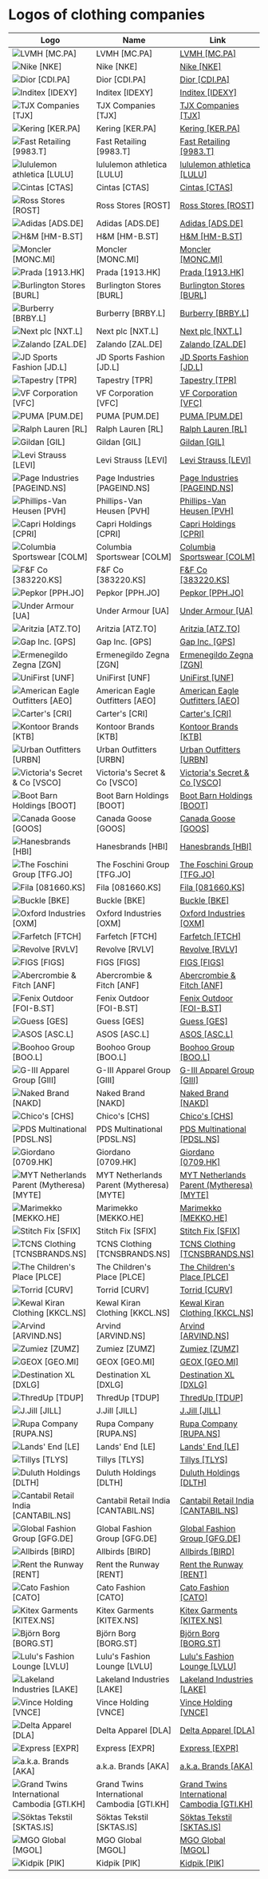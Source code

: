 # Logos of clothing companies

| Logo | Name  | Link |
| ---- | ----  | ---- |
| ![LVMH [MC.PA]](/img/128/MC.PA-db2b6829.png) | LVMH [MC.PA] | [LVMH [MC.PA]](../../page/lvmh/logo/ ) |
| ![Nike [NKE]](/img/128/NKE-5a020eb7.png) | Nike [NKE] | [Nike [NKE]](../../page/nike/logo/ ) |
| ![Dior [CDI.PA]](/img/128/CDI.PA-3576464b.png) | Dior [CDI.PA] | [Dior [CDI.PA]](../../page/dior/logo/ ) |
| ![Inditex [IDEXY]](/img/128/IDEXY-855e8eef.png) | Inditex [IDEXY] | [Inditex [IDEXY]](../../page/inditex/logo/ ) |
| ![TJX Companies [TJX]](/img/128/TJX-39e6c054.png) | TJX Companies [TJX] | [TJX Companies [TJX]](../../page/tjx-companies/logo/ ) |
| ![Kering [KER.PA]](/img/128/KER.PA-5e5c6507.png) | Kering [KER.PA] | [Kering [KER.PA]](../../page/kering/logo/ ) |
| ![Fast Retailing [9983.T]](/img/128/9983.T-ac2199c9.png) | Fast Retailing [9983.T] | [Fast Retailing [9983.T]](../../page/fast-retailing/logo/ ) |
| ![lululemon athletica [LULU]](/img/128/LULU-c78b9f49.png) | lululemon athletica [LULU] | [lululemon athletica [LULU]](../../page/lululemon-athletica/logo/ ) |
| ![Cintas [CTAS]](/img/128/CTAS-f4600e45.png) | Cintas [CTAS] | [Cintas [CTAS]](../../page/cintas/logo/ ) |
| ![Ross Stores [ROST]](/img/128/ROST-6d74d71d.png) | Ross Stores [ROST] | [Ross Stores [ROST]](../../page/ross-stores/logo/ ) |
| ![Adidas [ADS.DE]](/img/128/ADS.DE-25e8d0fa.png) | Adidas [ADS.DE] | [Adidas [ADS.DE]](../../page/adidas/logo/ ) |
| ![H&M [HM-B.ST]](/img/128/HM-B.ST-c8a229fc.png) | H&M [HM-B.ST] | [H&M [HM-B.ST]](../../page/h-m/logo/ ) |
| ![Moncler [MONC.MI]](/img/128/MONC.MI-733d2d2a.png) | Moncler [MONC.MI] | [Moncler [MONC.MI]](../../page/moncler/logo/ ) |
| ![Prada [1913.HK]](/img/128/1913.HK-6fdc75a8.png) | Prada [1913.HK] | [Prada [1913.HK]](../../page/prada/logo/ ) |
| ![Burlington Stores [BURL]](/img/128/BURL-4dea4d35.png) | Burlington Stores [BURL] | [Burlington Stores [BURL]](../../page/burlington-stores/logo/ ) |
| ![Burberry [BRBY.L]](/img/128/BRBY.L-2384bef5.png) | Burberry [BRBY.L] | [Burberry [BRBY.L]](../../page/burberry/logo/ ) |
| ![Next plc [NXT.L]](/img/128/NXT.L-7cf82709.png) | Next plc [NXT.L] | [Next plc [NXT.L]](../../page/next-plc/logo/ ) |
| ![Zalando [ZAL.DE]](/img/128/ZAL.DE-e433c2e7.png) | Zalando [ZAL.DE] | [Zalando [ZAL.DE]](../../page/zalando/logo/ ) |
| ![JD Sports Fashion [JD.L]](/img/128/JD.L-b6eaa2aa.png) | JD Sports Fashion [JD.L] | [JD Sports Fashion [JD.L]](../../page/jd-sports/logo/ ) |
| ![Tapestry [TPR]](/img/128/TPR-3fa582f5.png) | Tapestry [TPR] | [Tapestry [TPR]](../../page/tapestry/logo/ ) |
| ![VF Corporation [VFC]](/img/128/VFC-38c2ec00.png) | VF Corporation [VFC] | [VF Corporation [VFC]](../../page/vf-corp/logo/ ) |
| ![PUMA [PUM.DE]](/img/128/PUM.DE-5423e629.png) | PUMA [PUM.DE] | [PUMA [PUM.DE]](../../page/puma/logo/ ) |
| ![Ralph Lauren [RL]](/img/128/RL-4349085c.png) | Ralph Lauren [RL] | [Ralph Lauren [RL]](../../page/ralph-lauren/logo/ ) |
| ![Gildan [GIL]](/img/128/GIL-2a2e77d3.png) | Gildan [GIL] | [Gildan [GIL]](../../page/gildan/logo/ ) |
| ![Levi Strauss [LEVI]](/img/128/LEVI-7ef58ab8.png) | Levi Strauss [LEVI] | [Levi Strauss [LEVI]](../../page/levi-strauss/logo/ ) |
| ![Page Industries [PAGEIND.NS]](/img/128/PAGEIND.NS-6fafd56d.png) | Page Industries [PAGEIND.NS] | [Page Industries [PAGEIND.NS]](../../page/page-industries/logo/ ) |
| ![Phillips-Van Heusen [PVH]](/img/128/PVH-bbcff198.png) | Phillips-Van Heusen [PVH] | [Phillips-Van Heusen [PVH]](../../page/phillips-van-heusen/logo/ ) |
| ![Capri Holdings [CPRI]](/img/128/CPRI-266a1b5c.png) | Capri Holdings [CPRI] | [Capri Holdings [CPRI]](../../page/capri-holdings/logo/ ) |
| ![Columbia Sportswear [COLM]](/img/128/COLM-33cccca9.png) | Columbia Sportswear [COLM] | [Columbia Sportswear [COLM]](../../page/columbia-sportswear/logo/ ) |
| ![F&F Co [383220.KS]](/img/128/383220.KS-71387530.png) | F&F Co [383220.KS] | [F&F Co [383220.KS]](../../page/f-and-f/logo/ ) |
| ![Pepkor [PPH.JO]](/img/128/PPH.JO-3f1fc7d7.png) | Pepkor [PPH.JO] | [Pepkor [PPH.JO]](../../page/pepkor/logo/ ) |
| ![Under Armour [UA]](/img/128/UA-919ef238.png) | Under Armour [UA] | [Under Armour [UA]](../../page/under-armour/logo/ ) |
| ![Aritzia [ATZ.TO]](/img/128/ATZ.TO-73266d60.png) | Aritzia [ATZ.TO] | [Aritzia [ATZ.TO]](../../page/aritzia/logo/ ) |
| ![Gap Inc. [GPS]](/img/128/GPS-b2975504.png) | Gap Inc. [GPS] | [Gap Inc. [GPS]](../../page/gap-inc/logo/ ) |
| ![Ermenegildo Zegna [ZGN]](/img/128/ZGN-56998a15.png) | Ermenegildo Zegna [ZGN] | [Ermenegildo Zegna [ZGN]](../../page/ermenegildo-zegna/logo/ ) |
| ![UniFirst [UNF]](/img/128/UNF-f040af57.png) | UniFirst [UNF] | [UniFirst [UNF]](../../page/unifirst/logo/ ) |
| ![American Eagle Outfitters [AEO]](/img/128/AEO-40223d71.png) | American Eagle Outfitters [AEO] | [American Eagle Outfitters [AEO]](../../page/american-eagle-outfitters/logo/ ) |
| ![Carter's [CRI]](/img/128/CRI-c765cd72.png) | Carter's [CRI] | [Carter's [CRI]](../../page/carters/logo/ ) |
| ![Kontoor Brands [KTB]](/img/128/KTB-118c67d2.png) | Kontoor Brands [KTB] | [Kontoor Brands [KTB]](../../page/kontoor-brands/logo/ ) |
| ![Urban Outfitters [URBN]](/img/128/URBN-a4a58328.png) | Urban Outfitters [URBN] | [Urban Outfitters [URBN]](../../page/urban-outfitters/logo/ ) |
| ![Victoria's Secret & Co [VSCO]](/img/128/VSCO-7991f0af.png) | Victoria's Secret & Co [VSCO] | [Victoria's Secret & Co [VSCO]](../../page/victorias-secret-co/logo/ ) |
| ![Boot Barn Holdings [BOOT]](/img/128/BOOT-e3acc94e.png) | Boot Barn Holdings [BOOT] | [Boot Barn Holdings [BOOT]](../../page/boot-barn/logo/ ) |
| ![Canada Goose [GOOS]](/img/128/GOOS-a17ec512.png) | Canada Goose [GOOS] | [Canada Goose [GOOS]](../../page/canada-goose/logo/ ) |
| ![Hanesbrands [HBI]](/img/128/HBI-6445ddeb.png) | Hanesbrands [HBI] | [Hanesbrands [HBI]](../../page/hanesbrands/logo/ ) |
| ![The Foschini Group [TFG.JO]](/img/128/TFG.JO-86207f5d.png) | The Foschini Group [TFG.JO] | [The Foschini Group [TFG.JO]](../../page/the-foschini-group/logo/ ) |
| ![Fila [081660.KS]](/img/128/081660.KS-78b7e4ef.png) | Fila [081660.KS] | [Fila [081660.KS]](../../page/fila/logo/ ) |
| ![Buckle [BKE]](/img/128/BKE-de0bd9d2.png) | Buckle [BKE] | [Buckle [BKE]](../../page/buckle/logo/ ) |
| ![Oxford Industries [OXM]](/img/128/OXM-20c2efcf.png) | Oxford Industries [OXM] | [Oxford Industries [OXM]](../../page/oxford-industries/logo/ ) |
| ![Farfetch [FTCH]](/img/128/FTCH-d785b68d.png) | Farfetch [FTCH] | [Farfetch [FTCH]](../../page/farfetch/logo/ ) |
| ![Revolve [RVLV]](/img/128/RVLV-0b58d530.png) | Revolve [RVLV] | [Revolve [RVLV]](../../page/revolve/logo/ ) |
| ![FIGS [FIGS]](/img/128/FIGS-d1ad946b.png) | FIGS [FIGS] | [FIGS [FIGS]](../../page/figs/logo/ ) |
| ![Abercrombie & Fitch [ANF]](/img/128/ANF-0232377e.png) | Abercrombie & Fitch [ANF] | [Abercrombie & Fitch [ANF]](../../page/abercrombie-fitch/logo/ ) |
| ![Fenix Outdoor [FOI-B.ST]](/img/128/FOI-B.ST-f1181011.png) | Fenix Outdoor [FOI-B.ST] | [Fenix Outdoor [FOI-B.ST]](../../page/fenix-outdoor/logo/ ) |
| ![Guess [GES]](/img/128/GES-d2195a39.png) | Guess [GES] | [Guess [GES]](../../page/guess/logo/ ) |
| ![ASOS [ASC.L]](/img/128/ASC.L-7186343d.png) | ASOS [ASC.L] | [ASOS [ASC.L]](../../page/asos/logo/ ) |
| ![Boohoo Group [BOO.L]](/img/128/BOO.L-76122dfb.png) | Boohoo Group [BOO.L] | [Boohoo Group [BOO.L]](../../page/boohoo-group/logo/ ) |
| ![G-III Apparel Group [GIII]](/img/128/GIII-76ae01e4.png) | G-III Apparel Group [GIII] | [G-III Apparel Group [GIII]](../../page/g-iii-apparel/logo/ ) |
| ![Naked Brand [NAKD]](/img/128/NAKD-d32edb53.png) | Naked Brand [NAKD] | [Naked Brand [NAKD]](../../page/naked-brand/logo/ ) |
| ![Chico's [CHS]](/img/128/CHS-5292c079.png) | Chico's [CHS] | [Chico's [CHS]](../../page/chicos/logo/ ) |
| ![PDS Multinational [PDSL.NS]](/img/128/PDSL.NS-4a4e67f3.png) | PDS Multinational [PDSL.NS] | [PDS Multinational [PDSL.NS]](../../page/pds-multinational/logo/ ) |
| ![Giordano [0709.HK]](/img/128/0709.HK-9ebdd53e.png) | Giordano [0709.HK] | [Giordano [0709.HK]](../../page/giordano/logo/ ) |
| ![MYT Netherlands Parent (Mytheresa) [MYTE]](/img/128/MYTE-19310686.png) | MYT Netherlands Parent (Mytheresa) [MYTE] | [MYT Netherlands Parent (Mytheresa) [MYTE]](../../page/myt-netherlands-parent/logo/ ) |
| ![Marimekko [MEKKO.HE]](/img/128/MEKKO.HE-32d7e234.png) | Marimekko [MEKKO.HE] | [Marimekko [MEKKO.HE]](../../page/marimekko/logo/ ) |
| ![Stitch Fix [SFIX]](/img/128/SFIX-bb0aa3f0.png) | Stitch Fix [SFIX] | [Stitch Fix [SFIX]](../../page/stitch-fix/logo/ ) |
| ![TCNS Clothing [TCNSBRANDS.NS]](/img/128/TCNSBRANDS.NS-146e1146.png) | TCNS Clothing [TCNSBRANDS.NS] | [TCNS Clothing [TCNSBRANDS.NS]](../../page/tcns-clothing/logo/ ) |
| ![The Children's Place [PLCE]](/img/128/PLCE-ff8639f4.png) | The Children's Place [PLCE] | [The Children's Place [PLCE]](../../page/the-childrens-place/logo/ ) |
| ![Torrid [CURV]](/img/128/CURV-e6da1cfa.png) | Torrid [CURV] | [Torrid [CURV]](../../page/torrid/logo/ ) |
| ![Kewal Kiran Clothing [KKCL.NS]](/img/128/KKCL.NS-5d02e0fc.png) | Kewal Kiran Clothing [KKCL.NS] | [Kewal Kiran Clothing [KKCL.NS]](../../page/kewal-kiran-clothing/logo/ ) |
| ![Arvind [ARVIND.NS]](/img/128/ARVIND.NS-6fa444c1.png) | Arvind [ARVIND.NS] | [Arvind [ARVIND.NS]](../../page/arvind/logo/ ) |
| ![Zumiez [ZUMZ]](/img/128/ZUMZ-fb181c89.png) | Zumiez [ZUMZ] | [Zumiez [ZUMZ]](../../page/zumiez/logo/ ) |
| ![GEOX [GEO.MI]](/img/128/GEO.MI-4b3231fd.png) | GEOX [GEO.MI] | [GEOX [GEO.MI]](../../page/geox/logo/ ) |
| ![Destination XL [DXLG]](/img/128/DXLG-b52d5d53.png) | Destination XL [DXLG] | [Destination XL [DXLG]](../../page/destination-xl/logo/ ) |
| ![ThredUp [TDUP]](/img/128/TDUP-a49befbc.png) | ThredUp [TDUP] | [ThredUp [TDUP]](../../page/thredup/logo/ ) |
| ![J.Jill [JILL]](/img/128/JILL-5954194f.png) | J.Jill [JILL] | [J.Jill [JILL]](../../page/jjill/logo/ ) |
| ![Rupa Company [RUPA.NS]](/img/128/RUPA.NS-7d5b8082.png) | Rupa Company [RUPA.NS] | [Rupa Company [RUPA.NS]](../../page/rupa-company/logo/ ) |
| ![Lands' End [LE]](/img/128/LE-90c329ad.png) | Lands' End [LE] | [Lands' End [LE]](../../page/lands-end/logo/ ) |
| ![Tillys [TLYS]](/img/128/TLYS-bbf178d4.png) | Tillys [TLYS] | [Tillys [TLYS]](../../page/tillys/logo/ ) |
| ![Duluth Holdings [DLTH]](/img/128/DLTH-b4897f19.png) | Duluth Holdings [DLTH] | [Duluth Holdings [DLTH]](../../page/duluth-holdings/logo/ ) |
| ![Cantabil Retail India [CANTABIL.NS]](/img/128/CANTABIL.NS-028cf8e2.png) | Cantabil Retail India [CANTABIL.NS] | [Cantabil Retail India [CANTABIL.NS]](../../page/cantabil-retail-india/logo/ ) |
| ![Global Fashion Group [GFG.DE]](/img/128/GFG.DE-72b7eb9c.png) | Global Fashion Group [GFG.DE] | [Global Fashion Group [GFG.DE]](../../page/global-fashion-group/logo/ ) |
| ![Allbirds [BIRD]](/img/128/BIRD-52472635.png) | Allbirds [BIRD] | [Allbirds [BIRD]](../../page/allbirds/logo/ ) |
| ![Rent the Runway [RENT]](/img/128/RENT-80a6b526.png) | Rent the Runway [RENT] | [Rent the Runway [RENT]](../../page/rent-the-runway/logo/ ) |
| ![Cato Fashion [CATO]](/img/128/CATO-86408a7d.png) | Cato Fashion [CATO] | [Cato Fashion [CATO]](../../page/cato-corporation/logo/ ) |
| ![Kitex Garments [KITEX.NS]](/img/128/KITEX.NS-5705d03e.png) | Kitex Garments [KITEX.NS] | [Kitex Garments [KITEX.NS]](../../page/kitex-garments/logo/ ) |
| ![Björn Borg [BORG.ST]](/img/128/BORG.ST-214abe99.png) | Björn Borg [BORG.ST] | [Björn Borg [BORG.ST]](../../page/bjorn-borg/logo/ ) |
| ![Lulu's Fashion Lounge [LVLU]](/img/128/LVLU-f28bd05e.png) | Lulu's Fashion Lounge [LVLU] | [Lulu's Fashion Lounge [LVLU]](../../page/lulus/logo/ ) |
| ![Lakeland Industries [LAKE]](/img/128/LAKE-43a31713.png) | Lakeland Industries [LAKE] | [Lakeland Industries [LAKE]](../../page/lakeland-industries/logo/ ) |
| ![Vince Holding [VNCE]](/img/128/VNCE-6bcf1b68.png) | Vince Holding [VNCE] | [Vince Holding [VNCE]](../../page/vince-holding/logo/ ) |
| ![Delta Apparel [DLA]](/img/128/DLA-e4b17b01.png) | Delta Apparel [DLA] | [Delta Apparel [DLA]](../../page/delta-apparel/logo/ ) |
| ![Express [EXPR]](/img/128/EXPR-b102784b.png) | Express [EXPR] | [Express [EXPR]](../../page/express/logo/ ) |
| ![a.k.a. Brands [AKA]](/img/128/AKA-1f859ad7.png) | a.k.a. Brands [AKA] | [a.k.a. Brands [AKA]](../../page/aka-brands/logo/ ) |
| ![Grand Twins International Cambodia [GTI.KH]](/img/128/GTI.KH-48b11682.png) | Grand Twins International Cambodia [GTI.KH] | [Grand Twins International Cambodia [GTI.KH]](../../page/grand-twins-international-cambodia/logo/ ) |
| ![Söktas Tekstil [SKTAS.IS]](/img/128/SKTAS.IS-077effa2.png) | Söktas Tekstil [SKTAS.IS] | [Söktas Tekstil [SKTAS.IS]](../../page/soktas-tekstil/logo/ ) |
| ![MGO Global [MGOL]](/img/128/MGOL-d0469f31.png) | MGO Global [MGOL] | [MGO Global [MGOL]](../../page/mgo-global/logo/ ) |
| ![Kidpik [PIK]](/img/128/PIK-cf2b96ef.png) | Kidpik [PIK] | [Kidpik [PIK]](../../page/kidpik/logo/ ) |
